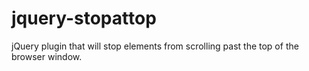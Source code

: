 # jquery-stopattop
jQuery plugin that will stop elements from scrolling past the top of the browser window.
